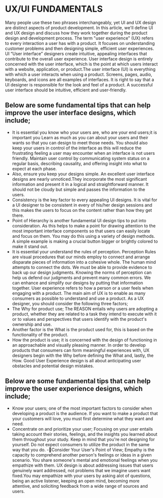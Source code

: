# UX/UI FUNDAMENTALS
Many people use these two phrases interchangeably, yet UI and UX design are distinct aspects of product development. In this article, we'll define UI and UX design and discuss how they work together during the product design and development process. The term "user experience" (UX) refers to every interaction a user has with a product. It focuses on understanding customer problems and then designing simple, efficient user experiences.
UI “User interface” designers create intuitive, appealing interfaces that contribute to the overall user experience. User interface design is entirely concerned with the user interface, which is the point at which users interact with a website, application, or product.The user interface (UI) is everything with which a user interacts when using a product. Screens, pages, audio, keyboards, and icons are all examples of interfaces. It is right to say that a UI designer is responsible for the look and feel of a product. A successful user interface should be intuitive, efficient and user-friendly.
## Below are some fundamental tips that can help improve the user interface designs, which include;
- It is essential you know who your users are, who are your end users;it is important you Learn as much as you can about your users and their wants so that you can design to meet those needs. You should also keep your users in control of the interface as this will reduce the frustrating feeling a user may encounter when an interface is not users friendly. Maintain user control by communicating system status on a regular basis, describing causality, and offering insight into what to expect at each phase.
- Also, ensure you keep your designs simple. An excellent user interface designs are nearly unnoticed.They incorporate the most significant information and present it in a logical and straightforward manner. It should not be cloudy but simple and passes the information to the users. 
- Consistency is the key factor to every appealing UI designs. It is vital for a UI designer to be consistent in every of his/her design sessions and this makes the users to focus on the content rather than how they get there.
- Point of Hierarchy is another fundamental UI design tips to put into consideration. As this helps to make a point for drawing attention to the most important interface components so that users can easily locate and focus on them. You may do this using a variety of design methods. A simple example is making a crucial button bigger or brightly colored to make it stand out.
- It is essential your understand the rules of perception. Perception Rules are visual procedures that our minds employ to connect and arrange disparate pieces of information into a cohesive whole. The human mind attempts to connect the dots. We must be able to provide evidence to back up our design judgments. Knowing the norms of perception can help us defend our judgments and prevent many common errors. We can enhance and simplify our designs by putting that information together.
User experience refers to how a person or a user feels when engaging with a product. The main aim of UX is to enable as many consumers as possible to understand and use a product.
As a UX designer, you should consider the following three factors;
- The Why for product use; The REASON entails why users are adopting a product, whether they are related to a task they intend to execute with it or to values and perspectives that users identify with the product's ownership and use.
- Another factor is the What is the product used for, this is based on the functionality of the product.
- How the product is use; it is concerned with the design of functioning in an approachable and visually pleasing manner.
In order to develop products that consumers can form meaningful experiences with, UX designers begin with the Why before defining the What and, lastly, the How. Good User Experience design is all about anticipating user obstacles and potential design mistakes.
## Below are some fundamental tips that can help improve the user experience designs, which include;
- Know your users; one of the most important factors to consider when developing a product is the audience. If you want to make a product that your customers will love, you must first determine what they want and need.
- Concentrate on and prioritize your user; Focusing on your user entails taking account their stories, feelings, and the insights you learned about them throughout your study. Keep in mind that you're not designing for yourself. Do not expect consumers to utilize the product in the same way that you do.
-Consider Your User's Point of View; Empathy is the capacity to comprehend another person's feelings or ideas in a given scenario. You share someone's mental and emotional feelings when you empathize with them. UX design is about addressing issues that users genuinely want addressed, not problems that we imagine users want fixed.You may empathize with your users by asking alot of questions, being an active listener, keeping an open mind, becoming more attentive, and soliciting feedback from a wide range of sources and users.
